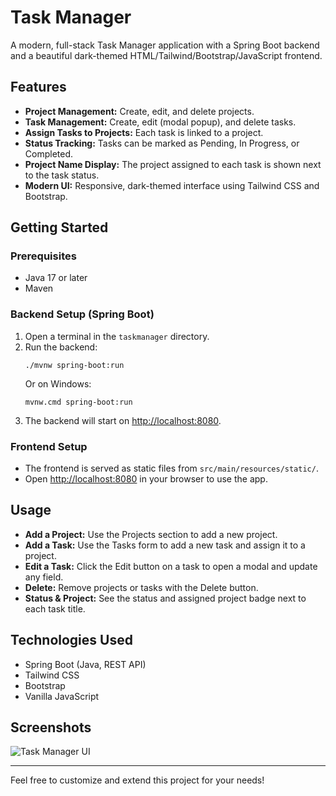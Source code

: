 # Task Manager

A modern, full-stack Task Manager application with a Spring Boot backend and a beautiful dark-themed HTML/Tailwind/Bootstrap/JavaScript frontend.

## Features
- **Project Management:** Create, edit, and delete projects.
- **Task Management:** Create, edit (modal popup), and delete tasks.
- **Assign Tasks to Projects:** Each task is linked to a project.
- **Status Tracking:** Tasks can be marked as Pending, In Progress, or Completed.
- **Project Name Display:** The project assigned to each task is shown next to the task status.
- **Modern UI:** Responsive, dark-themed interface using Tailwind CSS and Bootstrap.

## Getting Started

### Prerequisites
- Java 17 or later
- Maven

### Backend Setup (Spring Boot)
1. Open a terminal in the `taskmanager` directory.
2. Run the backend:
   ```
   ./mvnw spring-boot:run
   ```
   Or on Windows:
   ```
   mvnw.cmd spring-boot:run
   ```
3. The backend will start on [http://localhost:8080](http://localhost:8080).

### Frontend Setup
- The frontend is served as static files from `src/main/resources/static/`.
- Open [http://localhost:8080](http://localhost:8080) in your browser to use the app.

## Usage
- **Add a Project:** Use the Projects section to add a new project.
- **Add a Task:** Use the Tasks form to add a new task and assign it to a project.
- **Edit a Task:** Click the Edit button on a task to open a modal and update any field.
- **Delete:** Remove projects or tasks with the Delete button.
- **Status & Project:** See the status and assigned project badge next to each task title.

## Technologies Used
- Spring Boot (Java, REST API)
- Tailwind CSS
- Bootstrap
- Vanilla JavaScript

## Screenshots
![Task Manager UI](screenshot.png)

---
Feel free to customize and extend this project for your needs!